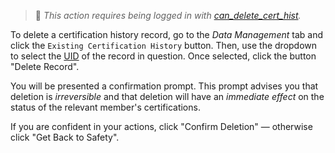 > 🔑 *This action requires being logged in with [can_delete_cert_hist](../guides/permissions.md#basic-permissions).*

To delete a certification history record, go to the *Data Management* tab and click the `Existing Certification History` button. Then, use the dropdown to select the [UID](../search-history.md) of the record in question. Once selected, click the button "Delete Record".

You will be presented a confirmation prompt. This prompt advises you that deletion is *irreversible* and that deletion will have an *immediate effect* on the status of the relevant member's certifications.

If you are confident in your actions, click "Confirm Deletion" — otherwise click "Get Back to Safety".